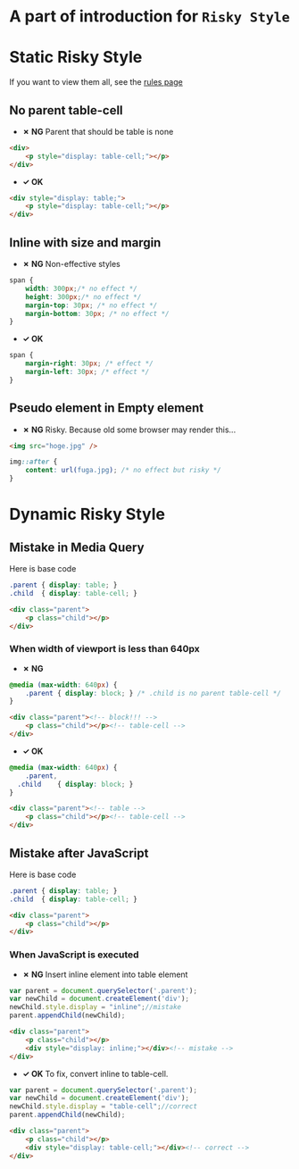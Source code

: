 A part of introduction for `Risky Style`
============================

# Static Risky Style

If you want to view them all, see the [rules page](http://style-validator.herokuapp.com/extension/options.html)

## No parent table-cell

* **&#10007; NG**
Parent that should be table is none
```html
<div>
	<p style="display: table-cell;"></p>
</div>
```

* **&#10003; OK**
```html
<div style="display: table;">
	<p style="display: table-cell;"></p>
</div>
```

## Inline with size and margin

* **&#10007; NG**
Non-effective styles
```css
span {
	width: 300px;/* no effect */
	height: 300px;/* no effect */
	margin-top: 30px; /* no effect */
	margin-bottom: 30px; /* no effect */
}
```

* **&#10003; OK**
```css
span {
	margin-right: 30px; /* effect */
	margin-left: 30px; /* effect */
}
```

## Pseudo element in Empty element

* **&#10007; NG**
Risky. Because old some browser may render this...
```html
<img src="hoge.jpg" />
```
```css
img::after {
	content: url(fuga.jpg); /* no effect but risky */
}
```

# Dynamic Risky Style

## Mistake in Media Query

Here is base code
```css
.parent	{ display: table; }
.child	{ display: table-cell; }
```
```html
<div class="parent">
	<p class="child"></p>
</div>
```

### When width of viewport is less than 640px

* **&#10007; NG**
```css
@media (max-width: 640px) {
	.parent { display: block; } /* .child is no parent table-cell */
}
```
```html
<div class="parent"><!-- block!!! -->
	<p class="child"></p><!-- table-cell -->
</div>
```

* **&#10003; OK**
```css
@media (max-width: 640px) {
	.parent,
  .child	{ display: block; }
}
```
```html
<div class="parent"><!-- table -->
	<p class="child"></p><!-- table-cell -->
</div>
```

## Mistake after JavaScript

Here is base code
```css
.parent	{ display: table; }
.child	{ display: table-cell; }
```
```html
<div class="parent">
	<p class="child"></p>
</div>
```

### When JavaScript is executed

* **&#10007; NG**
Insert inline element into table element
```js
var parent = document.querySelector('.parent');
var newChild = document.createElement('div');
newChild.style.display = "inline";//mistake
parent.appendChild(newChild);
```
```html
<div class="parent">
	<p class="child"></p>
	<div style="display: inline;"></div><!-- mistake -->
</div>
```

* **&#10003; OK**
To fix, convert inline to table-cell.
```js
var parent = document.querySelector('.parent');
var newChild = document.createElement('div');
newChild.style.display = "table-cell";//correct
parent.appendChild(newChild);
```
```html
<div class="parent">
	<p class="child"></p>
	<div style="display: table-cell;"></div><!-- correct -->
</div>
```
